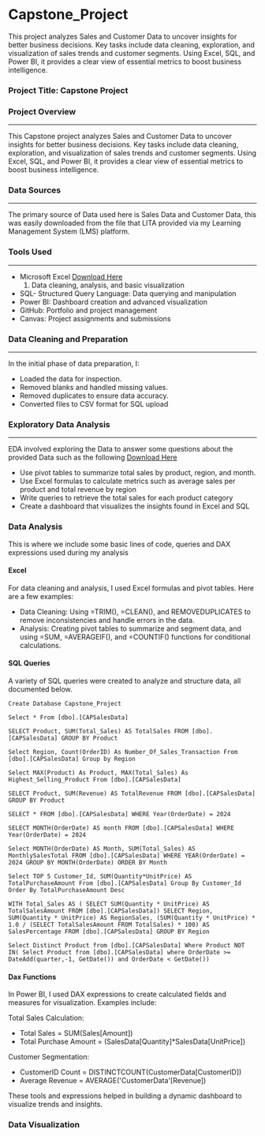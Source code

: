 # Capstone_Project
This project analyzes Sales and Customer Data to uncover insights for better business decisions. Key tasks include data cleaning, exploration, and visualization of sales trends and customer segments. Using Excel, SQL, and Power BI, it provides a clear view of essential metrics to boost business intelligence.

### Project Title: Capstone Project 
### Project Overview
---
 This Capstone project analyzes Sales and Customer Data to uncover insights for better business decisions. Key tasks include data cleaning, exploration, and visualization of sales trends and customer segments. Using Excel, SQL, and Power BI, it provides a clear view of essential metrics to boost business intelligence.

 ### Data Sources
 ---
The primary source of Data used here is Sales Data and Customer Data, this was easily downloaded from the file that LITA provided via my Learning Management System (LMS) platform.

 ### Tools Used
 ---
 - Microsoft Excel [Download Here](https://canvas.instructure.com/files/273182802/download?download_frd=1)
   1. Data cleaning, analysis, and basic visualization
 - SQL- Structured Query Language: Data querying and manipulation
 - Power BI: Dashboard creation and advanced visualization
 - GitHub: Portfolio and project management
 - Canvas: Project assignments and submissions

### Data Cleaning and Preparation
---
In the initial phase of data preparation, I:
- Loaded the data for inspection.
- Removed blanks and handled missing values.
- Removed duplicates to ensure data accuracy.
- Converted files to CSV format for SQL upload

### Exploratory Data Analysis 
---
EDA involved exploring the Data to answer some questions about the provided Data such as the following  [Download Here](https://canvas.instructure.com/files/273182738/download?download_frd=1)
- Use pivot tables to summarize total sales by product, region, and month.
- Use Excel formulas to calculate metrics such as average sales per product and total revenue by region
- Write queries to retrieve the total sales for each product category
- Create a dashboard that visualizes the insights found in Excel and SQL

### Data Analysis
This is where we include some basic lines of code, queries and DAX expressions used during my analysis

#### Excel
For data cleaning and analysis, I used Excel formulas and pivot tables. Here are a few examples:

- Data Cleaning: Using =TRIM(), =CLEAN(), and REMOVEDUPLICATES to remove inconsistencies and handle errors in the data.
- Analysis: Creating pivot tables to summarize and segment data, and using =SUM, =AVERAGEIF(), and =COUNTIF() functions for conditional calculations.


#### SQL Queries
A variety of SQL queries were created to analyze and structure data, all documented below.

```Create Database Capstone_Project```

```Select * From [dbo].[CAPSalesData]```


```SELECT Product, SUM(Total_Sales) AS TotalSales FROM [dbo].[CAPSalesData] GROUP BY Product```



```Select Region, Count(OrderID) As Number_Of_Sales_Transaction From [dbo].[CAPSalesData] Group by Region```



```Select MAX(Product) As Product, MAX(Total_Sales) As Highest_Selling_Product From [dbo].[CAPSalesData]```



```SELECT Product, SUM(Revenue) AS TotalRevenue FROM [dbo].[CAPSalesData] GROUP BY Product```

```SELECT * FROM [dbo].[CAPSalesData] WHERE Year(OrderDate) = 2024```

```SELECT MONTH(OrderDate) AS month FROM [dbo].[CAPSalesData] WHERE Year(OrderDate) = 2024```

```Select MONTH(OrderDate) AS Month, SUM(Total_Sales) AS MonthlySalesTotal FROM [dbo].[CAPSalesData] WHERE YEAR(OrderDate) = 2024 GROUP BY MONTH(OrderDate) ORDER BY Month```


```Select TOP 5 Customer_Id, SUM(Quantity*UnitPrice) AS TotalPurchaseAmount From [dbo].[CAPSalesData] Group By Customer_Id  Order By TotalPurchaseAmount Desc```


```WITH Total_Sales AS ( SELECT SUM(Quantity * UnitPrice) AS TotalSalesAmount FROM [dbo].[CAPSalesData]) SELECT Region, SUM(Quantity * UnitPrice) AS RegionSales, (SUM(Quantity * UnitPrice) * 1.0 / (SELECT TotalSalesAmount FROM TotalSales) * 100) AS SalesPercentage FROM [dbo].[CAPSalesData] GROUP BY Region```


```Select Distinct Product from [dbo].[CAPSalesData] Where Product NOT IN( Select Product from [dbo].[CAPSalesData] where OrderDate >= DateAdd(quarter,-1, GetDate()) and OrderDate < GetDate())```

#### Dax Functions
In Power BI, I used DAX expressions to create calculated fields and measures for visualization. Examples include:

Total Sales Calculation:
- Total Sales = SUM(Sales[Amount])
- Total Purchase Amount = (SalesData[Quantity]*SalesData[UnitPrice]) 

Customer Segmentation:
- CustomerID Count = DISTINCTCOUNT(CustomerData[CustomerID])
- Average Revenue = AVERAGE('CustomerData'[Revenue])

These tools and expressions helped in building a dynamic dashboard to visualize trends and insights.

### Data Visualization













